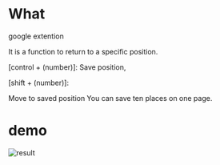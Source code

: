 # What
google extention

It is a function to return to a specific position.


[control + (number)]: Save position,


[shift + (number)]:


 Move to saved position You can save ten places on one page.

# demo
![result](https://github.com/kawa18sima/Jump_specific_position/blob/master/demo/action.gif)

